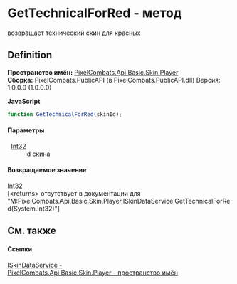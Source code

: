 # GetTechnicalForRed - метод


возвращает технический скин для красных



## Definition
**Пространство имён:** <a href="82ec6d66-5ac4-f377-ad0d-18d688e6deaf">PixelCombats.Api.Basic.Skin.Player</a>  
**Сборка:** PixelCombats.PublicAPI (в PixelCombats.PublicAPI.dll) Версия: 1.0.0.0 (1.0.0.0)

**JavaScript**
``` JavaScript
function GetTechnicalForRed(skinId);
```



#### Параметры
<dl><dt>  <a href="https://learn.microsoft.com/dotnet/api/system.int32" target="_blank" rel="noopener noreferrer">Int32</a></dt><dd>id скина</dd></dl>

#### Возвращаемое значение
<a href="https://learn.microsoft.com/dotnet/api/system.int32" target="_blank" rel="noopener noreferrer">Int32</a>  
\[&lt;returns&gt; отсутствует в документации для "M:PixelCombats.Api.Basic.Skin.Player.ISkinDataService.GetTechnicalForRed(System.Int32)"\]

## См. также


#### Ссылки
<a href="722aee81-8042-a1f2-5078-3055e47fb19d">ISkinDataService - </a>  
<a href="82ec6d66-5ac4-f377-ad0d-18d688e6deaf">PixelCombats.Api.Basic.Skin.Player - пространство имён</a>  

